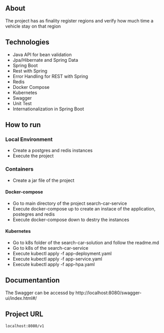## About
The project has as finality register regions and verify how much time a vehicle stay on that region

## Technologies
  * Java API for bean validation
  * Jpa/Hibernate and Spring Data
  * Spring Boot
  * Rest with Spring
  * Error Handling for REST with Spring
  * Redis
  * Docker Compose
  * Kubernetes
  * Swagger
  * Unit Test
  * Internationalization in Spring Boot

## How to run

### Local Environment
* Create a postgres and redis instances
* Execute the project

### Containers
* Create a jar file of the project

#### Docker-compose
* Go to main directory of the project search-car-service
* Execute docker-compose up to create an instace of the application, postegres and redis
* Execute docker-compose down to destry the instances

#### Kubernetes
* Go to k8s folder of the search-car-solution and follow the readme.md
* Go to k8s of the search-car-service
* Execute kubectl apply -f  app-deployment.yaml
* Execute kubectl apply -f  app-service.yaml
* Execute kubectl apply -f  app-hpa.yaml

## Documentantion

The Swagger can be accessd by http://localhost:8080/swagger-ui/index.html#/

## Project URL

`localhost:8080/v1`

